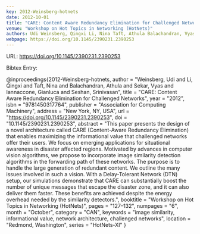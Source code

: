 ```yaml
---
key: 2012-Weinsberg-hotnets
date: 2012-10-01
title: "CARE: Content Aware Redundancy Elimination for Challenged Networks"
venue: "Workshop on Hot Topics in Networking (HotNets)"
authors: Udi Weinsberg, Qingxi Li, Nina Taft, Athula Balachandran, Vyas Sekar, Gianluca Iannaccone and Srinivasan Seshan
webpage: https://doi.org/10.1145/2390231.2390253
---
```


URL: https://doi.org/10.1145/2390231.2390253

Bibtex Entry:

@inproceedings{2012-Weinsberg-hotnets,
    author = "Weinsberg, Udi and Li, Qingxi and Taft, Nina and Balachandran, Athula and Sekar, Vyas and Iannaccone, Gianluca and Seshan, Srinivasan",
    title = "CARE: Content Aware Redundancy Elimination for Challenged Networks",
    year = "2012",
    isbn = "9781450317764",
    publisher = "Association for Computing Machinery",
    address = "New York, NY, USA",
    url = "https://doi.org/10.1145/2390231.2390253",
    doi = "10.1145/2390231.2390253",
    abstract = "This paper presents the design of a novel architecture called CARE (Content-Aware Redundancy Elimination) that enables maximizing the informational value that challenged networks offer their users. We focus on emerging applications for situational awareness in disaster affected regions. Motivated by advances in computer vision algorithms, we propose to incorporate image similarity detection algorithms in the forwarding path of these networks. The purpose is to handle the large generation of redundant content. We outline the many issues involved in such a vision. With a Delay-Tolerant Network (DTN) setup, our simulations demonstrate that CARE can substantially boost the number of unique messages that escape the disaster zone, and it can also deliver them faster. These benefits are achieved despite the energy overhead needed by the similarity detectors.",
    booktitle = "Workshop on Hot Topics in Networking (HotNets)",
    pages = "127–132",
    numpages = "6",
    month = "October",
    category = "CAN",
    keywords = "image similarity, informational value, network architecture, challenged networks",
    location = "Redmond, Washington",
    series = "HotNets-XI"
}

